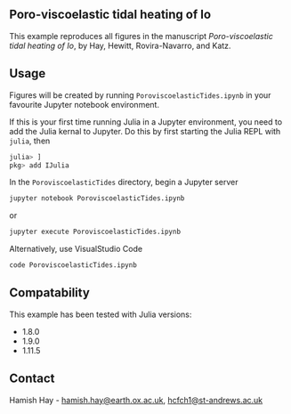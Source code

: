 ## Poro-viscoelastic tidal heating of Io

This example reproduces all figures in the manuscript _Poro-viscoelastic tidal heating of Io_, by Hay, Hewitt, Rovira-Navarro, and Katz.

<!-- USAGE EXAMPLES -->
## Usage

Figures will be created by running `PoroviscoelasticTides.ipynb` in your favourite Jupyter notebook environment. 

If this is your first time running Julia in a Jupyter environment, you need to add the Julia kernal to Jupyter. Do this by first starting the Julia REPL with `julia`, then
   ```sh
   julia> ]
   pkg> add IJulia
   ```

In the `PoroviscoelasticTides` directory, begin a Jupyter server 
   ```sh
   jupyter notebook PoroviscoelasticTides.ipynb
   ```
or 
   ```sh
   jupyter execute PoroviscoelasticTides.ipynb
   ```
Alternatively, use VisualStudio Code
   ```sh
   code PoroviscoelasticTides.ipynb
   ```

## Compatability 

This example has been tested with Julia versions:
- 1.8.0
- 1.9.0
- 1.11.5

<!-- CONTACT -->
## Contact

Hamish Hay - hamish.hay@earth.ox.ac.uk, hcfch1@st-andrews.ac.uk

